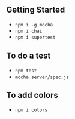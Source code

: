 ## Getting Started
* `npm i -g mocha`
* `npm i chai`
* `npm i supertest`

## To do a test
* `npm test`
* `mocha server/spec.js`

## To add colors
* `npm i colors`
